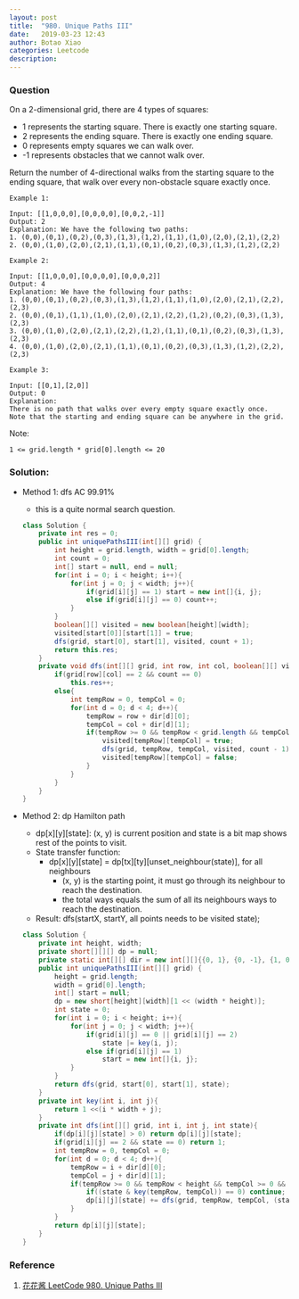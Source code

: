 ```yaml
---
layout: post
title:  "980. Unique Paths III"
date:   2019-03-23 12:43
author: Botao Xiao
categories: Leetcode
description:
---
```

### Question
On a 2-dimensional grid, there are 4 types of squares:
* 1 represents the starting square.  There is exactly one starting square.
* 2 represents the ending square.  There is exactly one ending square.
* 0 represents empty squares we can walk over.
* -1 represents obstacles that we cannot walk over.

Return the number of 4-directional walks from the starting square to the ending square, that walk over every non-obstacle square exactly once.

```
Example 1:

Input: [[1,0,0,0],[0,0,0,0],[0,0,2,-1]]
Output: 2
Explanation: We have the following two paths: 
1. (0,0),(0,1),(0,2),(0,3),(1,3),(1,2),(1,1),(1,0),(2,0),(2,1),(2,2)
2. (0,0),(1,0),(2,0),(2,1),(1,1),(0,1),(0,2),(0,3),(1,3),(1,2),(2,2)

Example 2:

Input: [[1,0,0,0],[0,0,0,0],[0,0,0,2]]
Output: 4
Explanation: We have the following four paths: 
1. (0,0),(0,1),(0,2),(0,3),(1,3),(1,2),(1,1),(1,0),(2,0),(2,1),(2,2),(2,3)
2. (0,0),(0,1),(1,1),(1,0),(2,0),(2,1),(2,2),(1,2),(0,2),(0,3),(1,3),(2,3)
3. (0,0),(1,0),(2,0),(2,1),(2,2),(1,2),(1,1),(0,1),(0,2),(0,3),(1,3),(2,3)
4. (0,0),(1,0),(2,0),(2,1),(1,1),(0,1),(0,2),(0,3),(1,3),(1,2),(2,2),(2,3)

Example 3:

Input: [[0,1],[2,0]]
Output: 0
Explanation: 
There is no path that walks over every empty square exactly once.
Note that the starting and ending square can be anywhere in the grid.
```

Note:

    1 <= grid.length * grid[0].length <= 20



### Solution:
* Method 1: dfs AC 99.91%
    * this is a quite normal search question.
    ```Java
    class Solution {
        private int res = 0;
        public int uniquePathsIII(int[][] grid) {
            int height = grid.length, width = grid[0].length;
            int count = 0;
            int[] start = null, end = null;
            for(int i = 0; i < height; i++){
                for(int j = 0; j < width; j++){
                    if(grid[i][j] == 1) start = new int[]{i, j};
                    else if(grid[i][j] == 0) count++;
                }
            }
            boolean[][] visited = new boolean[height][width];
            visited[start[0]][start[1]] = true;
            dfs(grid, start[0], start[1], visited, count + 1);
            return this.res;
        }
        private void dfs(int[][] grid, int row, int col, boolean[][] visited, int count){
            if(grid[row][col] == 2 && count == 0)
                this.res++;
            else{
                int tempRow = 0, tempCol = 0;
                for(int d = 0; d < 4; d++){
                    tempRow = row + dir[d][0];
                    tempCol = col + dir[d][1];
                    if(tempRow >= 0 && tempRow < grid.length && tempCol >= 0 && tempCol < grid[0].length && !visited[tempRow][tempCol] && grid[tempRow][tempCol] != -1){
                        visited[tempRow][tempCol] = true;
                        dfs(grid, tempRow, tempCol, visited, count - 1);
                        visited[tempRow][tempCol] = false;
                    }
                }
            }
        }
    }
    ```

* Method 2: dp Hamilton path
    * dp[x][y][state]: (x, y) is current position and state is a bit map shows rest of the points to visit.
    * State transfer function:
        * dp[x][y][state] = dp[tx][ty][unset_neighbour(state)], for all neighbours
            * (x, y) is the starting point, it must go through its neighbour to reach the destination.
            * the total ways equals the sum of all its neighbours ways to reach the destination.
    * Result: dfs(startX, startY, all points needs to be visited state);
    ```Java
    class Solution {
        private int height, width;
        private short[][][] dp = null;
        private static int[][] dir = new int[][]{{0, 1}, {0, -1}, {1, 0}, {-1, 0}};
        public int uniquePathsIII(int[][] grid) {
            height = grid.length;
            width = grid[0].length;
            int[] start = null;
            dp = new short[height][width][1 << (width * height)];        
            int state = 0;
            for(int i = 0; i < height; i++){
                for(int j = 0; j < width; j++){
                    if(grid[i][j] == 0 || grid[i][j] == 2)
                        state |= key(i, j);
                    else if(grid[i][j] == 1)
                        start = new int[]{i, j};
                }
            }
            return dfs(grid, start[0], start[1], state);
        }
        private int key(int i, int j){
            return 1 <<(i * width + j);
        }
        private int dfs(int[][] grid, int i, int j, int state){
            if(dp[i][j][state] > 0) return dp[i][j][state];
            if(grid[i][j] == 2 && state == 0) return 1;        
            int tempRow = 0, tempCol = 0;
            for(int d = 0; d < 4; d++){
                tempRow = i + dir[d][0];
                tempCol = j + dir[d][1];
                if(tempRow >= 0 && tempRow < height && tempCol >= 0 && tempCol < width && grid[tempRow][tempCol] != -1){
                    if((state & key(tempRow, tempCol)) == 0) continue;
                    dp[i][j][state] += dfs(grid, tempRow, tempCol, (state ^ key(tempRow, tempCol)));
                }
            }
            return dp[i][j][state];
        }
    }
    ```

### Reference
1. [花花酱 LeetCode 980. Unique Paths III](https://zxi.mytechroad.com/blog/searching/leetcode-980-unique-paths-iii/)
